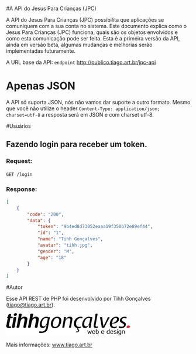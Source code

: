 #A API do Jesus Para Crianças (JPC)

A API do Jesus Para Crianças (JPC) possibilita que aplicações se comuniquem com a sua conta no sistema. Este documento explica como o Jesus Para Crianças (JPC) funciona, quais são os objetos envolvidos e como esta comunicação pode ser feita. Esta é a primeira versão da API, ainda em versão beta, algumas mudanças e melhorias serão implementadas futuramente.

A URL base da API:
 ```endpoint``` http://publico.tiago.art.br/jpc-api

# Apenas JSON

A API só suporta JSON, nós não vamos dar suporte a outro formato. Mesmo que você não utilize o header ```Content-Type: application/json; charset=utf-8``` a resposta será em JSON e com charset utf-8.



#Usuários

## Fazendo login para receber um token.

### Request:

```GET /login```

### Response:

```json
[
    {
        "code": "200",
        "data": {
            "token": "9b4ed8d73052eaaa19f350b72e89ef44",
            "id": "1",
            "name": "Tihh Gonçalves",
            "avatar": "tihh.jpg",
            "gender": "M",
            "age": "18"
        }
    }
]
```

#Autor

Esse API REST de PHP foi desenvolvido por Tihh Gonçalves (tiago@tiago.art.br).
 
![logo](https://raw.githubusercontent.com/tihhgoncalves/tihh.cliente.jpc.api-doc/master/logo.png)

Mais informações: www.tiago.art.br
